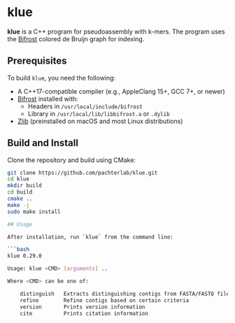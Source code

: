 # klue

**klue** is a C++ program for pseudoassembly with k-mers. The program uses the [Bifrost](https://github.com/pmelsted/Bifrost) colored de Bruijn graph for indexing.

## Prerequisites

To build `klue`, you need the following:

- A C++17-compatible compiler (e.g., AppleClang 15+, GCC 7+, or newer)
- [Bifrost](https://github.com/pmelsted/Bifrost) installed with:
  - Headers in `/usr/local/include/bifrost`
  - Library in `/usr/local/lib/libbifrost.a` or `.dylib`
- [Zlib](https://zlib.net) (preinstalled on macOS and most Linux distributions)

## Build and Install

Clone the repository and build using CMake:

```bash
git clone https://github.com/pachterlab/klue.git
cd klue
mkdir build
cd build
cmake ..
make -j
sudo make install

## Usage

After installation, run `klue` from the command line:

```bash
klue 0.29.0

Usage: klue <CMD> [arguments] ..

Where <CMD> can be one of:

    distinguish   Extracts distinguishing contigs from FASTA/FASTQ files 
    refine        Refine contigs based on certain criteria
    version       Prints version information
    cite          Prints citation information
